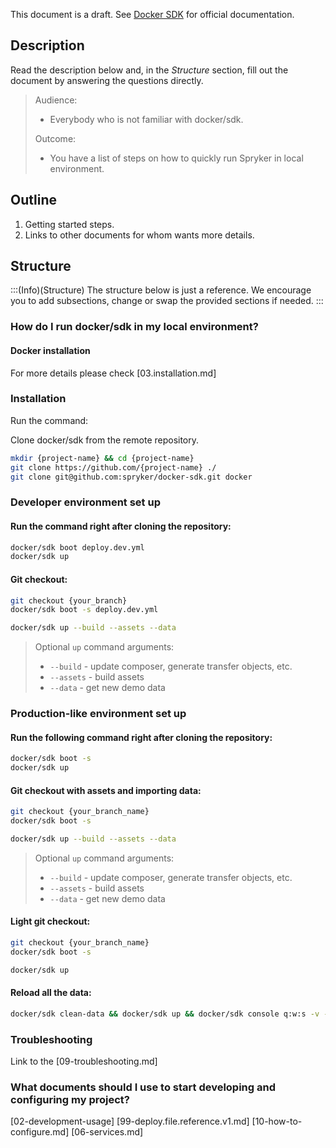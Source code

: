 This document is a draft. See [Docker SDK](https://documentation.spryker.com/docs/docker-sdk) for official documentation.

## Description
Read the description below and, in the *Structure* section, fill out the document by answering the questions directly.


> Audience:
>
> - Everybody who is not familiar with docker/sdk.
>
> Outcome:
> - You have a list of steps on how to quickly run Spryker in local environment.

## Outline

1. Getting started steps.
2. Links to other documents for whom wants more details.


## Structure

:::(Info)(Structure)
The structure below is just a reference. We encourage you to add subsections, change or swap the provided sections if needed.
:::

### How do I run docker/sdk in my local environment?

#### Docker installation

For more details please check [03.installation.md]

### Installation

Run the command:

Clone docker/sdk from the remote repository.

```bash
mkdir {project-name} && cd {project-name}
git clone https://github.com/{project-name} ./
git clone git@github.com:spryker/docker-sdk.git docker
```


### Developer environment set up

#### Run the command right after cloning the repository:

```bash
docker/sdk boot deploy.dev.yml
docker/sdk up
```

#### Git checkout:

```bash
git checkout {your_branch}
docker/sdk boot -s deploy.dev.yml

docker/sdk up --build --assets --data
```
> Optional `up` command arguments:
>
> - `--build` - update composer, generate transfer objects, etc.
> - `--assets` - build assets
> - `--data` - get new demo data


### Production-like environment set up

#### Run the following command right after cloning the repository:

```bash
docker/sdk boot -s
docker/sdk up
```

#### Git checkout with assets and importing data:

```bash
git checkout {your_branch_name}
docker/sdk boot -s

docker/sdk up --build --assets --data
```

> Optional `up` command arguments:
>
> - `--build` - update composer, generate transfer objects, etc.
> - `--assets` - build assets
> - `--data` - get new demo data

#### Light git checkout:

```bash
git checkout {your_branch_name}
docker/sdk boot -s

docker/sdk up
```

#### Reload all the data:

```bash
docker/sdk clean-data && docker/sdk up && docker/sdk console q:w:s -v -s
```

### Troubleshooting

Link to the [09-troubleshooting.md]


### What documents should I use to start developing and configuring my project?
[02-development-usage]
[99-deploy.file.reference.v1.md]
[10-how-to-configure.md]
[06-services.md]
